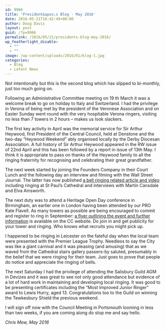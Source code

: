 ```yaml
---
id: 9966
title: 'President&apos;s Blog - May 2016'
date: 2016-05-21T16:42:49+00:00
author: Doug Davis
layout: post
guid: /?p=9966
permalink: /2016/05/21/presidents-blog-may-2016/
wp_featherlight_disable:
  - ""
  - ""
image: /wp-content/uploads/2016/01/blog-1.jpg
categories:
  - Blog
  - Latest News
---
```

Not intentionally but this is the second blog which has slipped to bi-monthly, just too much going on.

Following an Administrative Committee meeting on 19 th March it was a welcome break to go on holiday to Italy and Switzerland. I had the privilege in Verona of being met by the president of the Veronese Association and on Easter Sunday went round with the very hospitable Verona ringers, visiting no less than 7 towers in 2 hours – makes us look slackers.

The first key activity in April was the memorial service for Sir Arthur Heywood, first President of the Central Council, held at Denstone and the two-day “Heywood Weekend” ably organised locally by the Derby Diocesan Association. A full history of Sir Arthur Heywood appeared in the RW issue of 22nd April and this has been followed by a report in issue of 13th May. I think it is appropriate to pass on thanks of the Heywood family to all the ringing fraternity for recognising and celebrating their great grandfather.

The next week started by joining the Founders Company in their Court Lunch and the following day an interview and filming with the Wall Street Journal. The latter has now published <a href="http://www.wsj.com/articles/looking-for-a-workout-this-one-has-ringing-endorsements-1462979354" target="_blank">a bell ringing related article and video</a> including ringing at St Paul’s Cathedral and interviews with Martin Cansdale and Elva Ainsworth.

The next duty was to attend a Heritage Open Day conference in Birmingham, an earlier one in London having been attended by our PRO Kate Flavell. As many towers as possible are being encouraged to commit and register to ring in September: [a flyer outlining the event and further information](/services/pr/challenge-500/) is available on the CC website. Do join in and get publicity for your tower and ringing. Who knows what recruits you might pick up.

I happened to be ringing in Leicester on the fateful day when the local team were presented with the Premier League Trophy. Needless to say the City was like a giant carnival and it was pleasing (and amusing) that as we waved from the Cathedral stairs gallery passers-by saluted, presumably in the belief that we were ringing for their team. Just goes to prove that people do notice and appreciate the ringing of bells.

The next Saturday I had the privilege of attending the Salisbury Guild AGM in Devizes and it was great to see not only good attendance but evidence of a lot of hard work in maintaining and developing local ringing. It was good to be presenting certificates including the “Most Improved Junior Ringer” award to Lewis Hurry, aged 13. Congratulations too to the Guild on winning the Tewkesbury Shield the previous weekend.

I will sign off now with the Council Meeting in Portsmouth looming in less than two weeks, if you are coming along do stop me and say hello.

_Chris Mew, May 2016_
